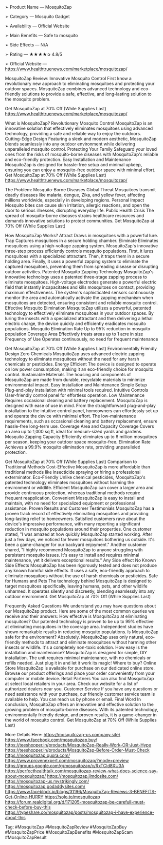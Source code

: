 ➢ Product Name — MosquitoZap

➢ Category — Mosquito Gadget

➢ Availability — Official Website

➢ Main Benefits — Safe to mosquito

➢ Side Effects — N/A

➢ Rating — ★★★★✰ 4.8/5

➢ Official Website —  https://www.healthtruenews.com/marketplace/mosquitozap/

MosquitoZap Review: Innovative Mosquito Control
First know a revolutionary new approach to eliminating mosquitoes and protecting your outdoor spaces. MosquitoZap combines advanced technology and eco-friendly solutions to provide a safe, effective, and long-lasting solution to the mosquito problem.

Get MosquitoZap at 70% Off (While Supplies Last) https://www.healthtruenews.com/marketplace/mosquitozap/
 
What is MosquitoZap?
Revolutionary Mosquito Control
MosquitoZap is an innovative solution that effectively eliminates mosquitoes using advanced technology, providing a safe and reliable way to enjoy the outdoors.
Cutting-Edge Design
Featuring a sleek and modern aesthetic, MosquitoZap blends seamlessly into any outdoor environment while delivering unparalleled mosquito control.
Protecting Your Family
Safeguard your loved ones from the risks of mosquito-borne diseases with MosquitoZap's reliable and eco-friendly protection.
Easy Installation and Maintenance
MosquitoZap is designed for hassle-free setup and minimal upkeep, ensuring you can enjoy a mosquito-free outdoor space with minimal effort.
Get MosquitoZap at 70% Off (While Supplies Last) https://www.healthtruenews.com/marketplace/mosquitozap/
 
The Problem: Mosquito-Borne Diseases
Global Threat
Mosquitoes transmit deadly diseases like malaria, dengue, Zika, and yellow fever, affecting millions worldwide, especially in developing regions.
Personal Impact
Mosquito bites can cause skin irritation, allergic reactions, and open the door to serious illnesses, disrupting everyday life.
Public Health Crisis
The spread of mosquito-borne diseases strains healthcare resources and demands innovative solutions to protect communities.
Get MosquitoZap at 70% Off (While Supplies Last)
 
How MosquitoZap Works?
Attract
Draws in mosquitoes with a powerful lure.
Trap
Captures mosquitoes in a secure holding chamber.
Eliminate
Eliminates mosquitoes using a high-voltage zapping system.
MosquitoZap's innovative three-step process efficiently controls mosquito populations. First, it lures mosquitoes with a specialized attractant. Then, it traps them in a secure holding area. Finally, it uses a powerful zapping system to eliminate the captured mosquitoes, preventing them from spreading disease or disrupting outdoor activities.
Patented Mosquito Zapping Technology
MosquitoZap's innovative technology uses a patented three-stage zapping process to eliminate mosquitoes. High-voltage electrodes generate a powerful electric field that instantly incapacitates and kills mosquitoes on contact, providing maximum effectiveness.
The system's sophisticated sensors continuously monitor the area and automatically activate the zapping mechanism when mosquitoes are detected, ensuring consistent and reliable mosquito control.
Effective Mosquito Elimination
MosquitoZap utilizes a powerful, patented technology to effectively eliminate mosquitoes in your outdoor spaces. By luring the insects with a specialized attractant and then delivering a lethal electric charge, the device quickly and efficiently eradicates mosquito populations.
Mosquito Elimination Rate	Up to 95% reduction in mosquito population
Coverage Area	Effectively treats areas up to 1 acre in size
Frequency of Use	Operates continuously, no need for frequent maintenance


Get MosquitoZap at 70% Off (While Supplies Last)
 Environmentally Friendly Design
Zero Chemicals
MosquitoZap uses advanced electric zapping technology to eliminate mosquitoes without the need for any harsh chemicals or pesticides.
Energy Efficient
The device is designed to operate on low power consumption, making it an eco-friendly choice for mosquito control.
Sustainable Materials
The housing and components of MosquitoZap are made from durable, recyclable materials to minimize environmental impact.
Easy Installation and Maintenance
Simple Setup
Plug-and-play installation with minimal tools required.
Intuitive Controls
User-friendly control panel for effortless operation.
Low Maintenance
Requires occasional cleaning and battery replacement.
MosquitoZap is designed with ease of use in mind. From the straightforward plug-and-play installation to the intuitive control panel, homeowners can effortlessly set up and operate the device with minimal effort. The low-maintenance requirements, such as occasional cleaning and battery replacement, ensure hassle-free long-term use.
Coverage Area and Capacity
Coverage
Covers an area up to 1,000 sq ft, ideal for medium-sized yards and gardens.
Mosquito Zapping Capacity
Efficiently eliminates up to 6 million mosquitoes per season, keeping your outdoor space mosquito-free.
Elimination Rate
Achieves a 99.9% mosquito elimination rate, providing unparalleled protection.


Get MosquitoZap at 70% Off (While Supplies Last)
 Comparison to Traditional Methods
Cost-Effective
MosquitoZap is more affordable than traditional methods like insecticide spraying or hiring a professional exterminator.
Eco-Friendly
Unlike chemical pesticides, MosquitoZap's patented technology eliminates mosquitoes without harming the environment or wildlife.
Efficient
MosquitoZap can cover a larger area and provide continuous protection, whereas traditional methods require frequent reapplication.
Convenient
MosquitoZap is easy to install and maintain, with no need for specialized equipment or professional assistance.
Proven Results and Customer Testimonials
MosquitoZap has a proven track record of effectively eliminating mosquitoes and providing long-lasting relief to homeowners. Satisfied customers rave about the device's impressive performance, with many reporting a significant reduction in mosquito populations around their properties.
One customer stated, "I was amazed at how quickly MosquitoZap started working. After just a few days, we noticed far fewer mosquitoes bothering us outside. It's been a game-changer for our backyard enjoyment." Another customer shared, "I highly recommend MosquitoZap to anyone struggling with persistent mosquito issues. It's easy to install and requires minimal maintenance, yet it delivers exceptional results."
Any Side effect
No Known Side Effects
MosquitoZap has been rigorously tested and does not produce any known harmful side effects. It uses a safe, eco-friendly approach to eliminate mosquitoes without the use of harsh chemicals or pesticides.
Safe for Humans and Pets
The technology behind MosquitoZap is designed to target mosquitoes specifically, leaving humans, pets, and other wildlife unharmed. It operates silently and discreetly, blending seamlessly into any outdoor environment.
Get MosquitoZap at 70% Off (While Supplies Last)
 
Frequently Asked Questions
We understand you may have questions about our MosquitoZap product. Here are some of the most common queries we receive and their answers:
How effective is MosquitoZap at eliminating mosquitoes?
Our patented technology is proven to be up to 99% effective at eliminating mosquitoes in the coverage area. Independent studies have shown remarkable results in reducing mosquito populations.
Is MosquitoZap safe for the environment?
Absolutely. MosquitoZap uses only natural, eco-friendly methods to attract and eliminate mosquitoes without harming other insects or wildlife. It's a completely non-toxic solution.
How easy is the installation and maintenance?
MosquitoZap is designed for simple, DIY installation. The unit requires minimal maintenance, with no chemicals or refills needed. Just plug it in and let it work its magic!
Where to buy?
Online Store
MosquitoZap is available for purchase on our dedicated online store. Browse our product offerings and place your order conveniently from your computer or mobile device.
Retail Partners
You can also find MosquitoZap at select local retailers in your area. Check our website for a list of authorized dealers near you.
Customer Service
If you have any questions or need assistance with your purchase, our friendly customer service team is available to help. You can reach us by phone or email.
Final Word
In conclusion, MosquitoZap offers an innovative and effective solution to the growing problem of mosquito-borne diseases. With its patented technology, environmentally friendly design, and proven results, it is a game-changer in the world of mosquito control.
Get MosquitoZap at 70% Off (While Supplies Last)
 
More Details Here:
https://mosquitozap-us.company.site/
https://www.facebook.com/mosquitozap.buy/
https://teeshopper.in/products/MosquitoZap-Really-Work-OR-Just-Hype
https://teeshopper.in/products/MosquitoZap-Before-Order-Must-Check
https://mosquitozap.quora.com/
https://www.provenexpert.com/mosquitozap/?mode=preview
https://groups.google.com/g/mosquitozap/c/RxTCId8XU3A
https://perfecthealthtalk.com/mosquitozap-review-what-does-science-say-about-mosquitozap/
https://mosquitozap.jimdosite.com/
https://mosquitozap-us.mystrikingly.com/
https://mosquitozap.godaddysites.com/
https://www.faceblock.io/blogs/31196/MosquitoZap-Reviews-3-BENEFITS-Get-Online-HURRY
https://solo.to/mosquitozap
https://forum.realdigital.org/d/171205-mosquitozap-be-carefull-must-check-before-buy-this
https://typeshare.co/mosquitozap/posts/mosquitozap-i-have-experience-about-this

Tag:
#MosquitoZap
#MosquitoZapReview
#MosquitoZapBuy
#MosquitoZapPrice
#MosquitoZapBenefits
#MosquitoZapScam
#MosquitoZapResult
